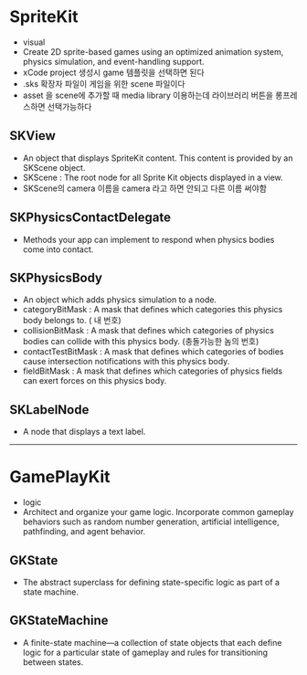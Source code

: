 #  SpriteKit
- visual
- Create 2D sprite-based games using an optimized animation system, physics simulation, and event-handling support.
- xCode project 생성시 game 템플릿을 선택하면 된다
- .sks 확장자 파일이 게임을 위한 scene 파일이다
- asset 을 scene에 추가할 때 media library 이용하는데 라이브러리 버튼을 롱프레스하면 선택가능하다


## SKView
- An object that displays SpriteKit content. This content is provided by an SKScene object.
- SKScene : The root node for all Sprite Kit objects displayed in a view.
- SKScene의 camera 이름을 camera 라고 하면 안되고 다른 이름 써야함

## SKPhysicsContactDelegate
- Methods your app can implement to respond when physics bodies come into contact.

## SKPhysicsBody
- An object which adds physics simulation to a node.
- categoryBitMask : A mask that defines which categories this physics body belongs to. ( 내 번호)
- collisionBitMask : A mask that defines which categories of physics bodies can collide with this physics body. (충돌가능한 놈의 번호)
- contactTestBitMask : A mask that defines which categories of bodies cause intersection notifications with this physics body.
- fieldBitMask : A mask that defines which categories of physics fields can exert forces on this physics body.

## SKLabelNode
- A node that displays a text label.

--- 

# GamePlayKit
- logic
- Architect and organize your game logic. Incorporate common gameplay behaviors such as random number generation, artificial intelligence, pathfinding, and agent behavior.

## GKState
- The abstract superclass for defining state-specific logic as part of a state machine.

## GKStateMachine
- A finite-state machine—a collection of state objects that each define logic for a particular state of gameplay and rules for transitioning between states.
